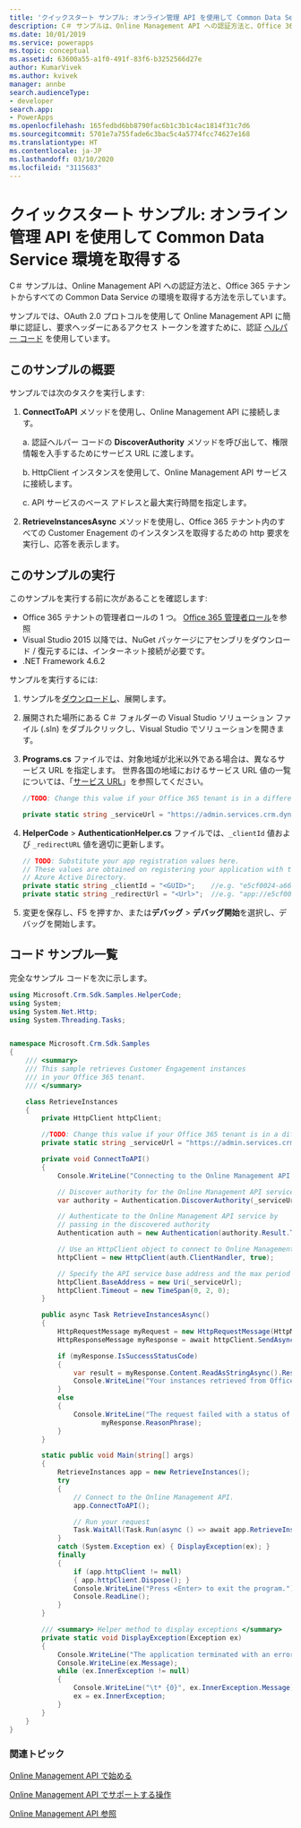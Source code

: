 ```yaml
---
title: 'クイックスタート サンプル: オンライン管理 API を使用して Common Data Service 環境を取得する| MicrosoftDocs'
description: C＃ サンプルは、Online Management API への認証方法と、Office 365 テナントからすべての Common Data Service の環境を取得する方法を示しています。
ms.date: 10/01/2019
ms.service: powerapps
ms.topic: conceptual
ms.assetid: 63600a55-a1f0-491f-83f6-b3252566d27e
author: KumarVivek
ms.author: kvivek
manager: annbe
search.audienceType:
- developer
search.app:
- PowerApps
ms.openlocfilehash: 165fedbd6bb8790fac6b1c3b1c4ac1814f31c7d6
ms.sourcegitcommit: 5701e7a755fade6c3bac5c4a5774fcc74627e168
ms.translationtype: HT
ms.contentlocale: ja-JP
ms.lasthandoff: 03/10/2020
ms.locfileid: "3115683"
---
```

# <a name="quick-start-sample-retrieve-common-data-service-environements-using-online-management-api"></a>クイックスタート サンプル: オンライン管理 API を使用して Common Data Service 環境を取得する 

C＃ サンプルは、Online Management API への認証方法と、Office 365 テナントからすべての Common Data Service の環境を取得する方法を示しています。

サンプルでは、OAuth 2.0 プロトコルを使用して Online Management API に簡単に認証し、要求ヘッダーにあるアクセス トークンを渡すために、認証 [ヘルパー コード](sample-authentication-helper.md) を使用しています。

## <a name="what-this-sample-does"></a>このサンプルの概要

サンプルでは次のタスクを実行します:

1. **ConnectToAPI** メソッドを使用し、Online Management API に接続します。

    a. 認証ヘルパー コードの **DiscoverAuthority** メソッドを呼び出して、権限情報を入手するためにサービス URL に渡します。

    b. HttpClient インスタンスを使用して、Online Management API サービスに接続します。

    c. API サービスのベース アドレスと最大実行時間を指定します。
1. **RetrieveInstancesAsync** メソッドを使用し、Office 365 テナント内のすべての Customer Enagement のインスタンスを取得するための http 要求を実行し、応答を表示します。

## <a name="run-this-sample"></a>このサンプルの実行
このサンプルを実行する前に次があることを確認します:
- Office 365 テナントの管理者ロールの 1 つ。 [Office 365 管理者ロール](get-started-online-management-api.md#office-365-admin-roles)を参照
- Visual Studio 2015 以降では、NuGet パッケージにアセンブリをダウンロード / 復元するには、インターネット接続が必要です。
- .NET Framework 4.6.2

サンプルを実行するには:
1. サンプルを[ダウンロードし](https://github.com/microsoft/PowerApps-Samples/tree/master/cds/online-management-api)、展開します。
2. 展開された場所にある C＃ フォルダーの Visual Studio ソリューション ファイル (.sln) をダブルクリックし、Visual Studio でソリューションを開きます。
3. **Programs.cs** ファイルでは、対象地域が北米以外である場合は、異なるサービス URL を指定します。 世界各国の地域におけるサービス URL 値の一覧については、「[サービス URL](get-started-online-management-api.md#service-url)」を参照してください。
    ```csharp
    //TODO: Change this value if your Office 365 tenant is in a different region than North America

    private static string _serviceUrl = "https://admin.services.crm.dynamics.com";
    ```
4. **HelperCode** > **AuthenticationHelper.cs** ファイルでは、`_clientId` 値および `_redirectURL` 値を適切に更新します。

    ```csharp
    // TODO: Substitute your app registration values here.
    // These values are obtained on registering your application with the 
    // Azure Active Directory.
    private static string _clientId = "<GUID>";    //e.g. "e5cf0024-a66a-4f16-85ce-99ba97a24bb2"
    private static string _redirectUrl = "<Url>";  //e.g. "app://e5cf0024-a66a-4f16-85ce-99ba97a24bb2"
    ```
5. 変更を保存し、F5 を押すか、または**デバッグ** > **デバッグ開始**を選択し、デバッグを開始します。

## <a name="code-sample-listing"></a>コード サンプル一覧 

完全なサンプル コードを次に示します。

```csharp
using Microsoft.Crm.Sdk.Samples.HelperCode;
using System;
using System.Net.Http;
using System.Threading.Tasks;


namespace Microsoft.Crm.Sdk.Samples
{
    /// <summary>
    /// This sample retrieves Customer Engagement instances
    /// in your Office 365 tenant.
    /// </summary>    

    class RetrieveInstances
    {
        private HttpClient httpClient;

        //TODO: Change this value if your Office 365 tenant is in a different region than North America
        private static string _serviceUrl = "https://admin.services.crm.dynamics.com";

        private void ConnectToAPI()
        {
            Console.WriteLine("Connecting to the Online Management API service...");

            // Discover authority for the Online Management API service
            var authority = Authentication.DiscoverAuthority(_serviceUrl);

            // Authenticate to the Online Management API service by 
            // passing in the discovered authority 
            Authentication auth = new Authentication(authority.Result.ToString());            

            // Use an HttpClient object to connect to Online Management API service.           
            httpClient = new HttpClient(auth.ClientHandler, true);

            // Specify the API service base address and the max period of execution time 
            httpClient.BaseAddress = new Uri(_serviceUrl);
            httpClient.Timeout = new TimeSpan(0, 2, 0);            
        }

        public async Task RetrieveInstancesAsync()
        {
            HttpRequestMessage myRequest = new HttpRequestMessage(HttpMethod.Get, "/api/v1.1/instances");
            HttpResponseMessage myResponse = await httpClient.SendAsync(myRequest);

            if (myResponse.IsSuccessStatusCode)
            {
                var result = myResponse.Content.ReadAsStringAsync().Result;
                Console.WriteLine("Your instances retrieved from Office 365 tenant: \n{0}", result);
            }
            else
            {
                Console.WriteLine("The request failed with a status of '{0}'",
                       myResponse.ReasonPhrase);
            }
        }

        static public void Main(string[] args)
        {
            RetrieveInstances app = new RetrieveInstances();
            try
            {
                // Connect to the Online Management API. 
                app.ConnectToAPI();

                // Run your request
                Task.WaitAll(Task.Run(async () => await app.RetrieveInstancesAsync()));
            }
            catch (System.Exception ex) { DisplayException(ex); }
            finally
            {
                if (app.httpClient != null)
                { app.httpClient.Dispose(); }
                Console.WriteLine("Press <Enter> to exit the program.");
                Console.ReadLine();
            }
        }

        /// <summary> Helper method to display exceptions </summary> 
        private static void DisplayException(Exception ex)
        {
            Console.WriteLine("The application terminated with an error.");
            Console.WriteLine(ex.Message);
            while (ex.InnerException != null)
            {
                Console.WriteLine("\t* {0}", ex.InnerException.Message);
                ex = ex.InnerException;
            }
        }
    }
}
```

### <a name="related-topics"></a>関連トピック  

[Online Management API で始める](get-started-online-management-api.md)

[Online Management API でサポートする操作](operations-supported.md)

[Online Management API 参照](/rest/api/admin.services.crm.dynamics.com)
